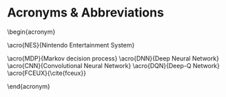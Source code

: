 # Acronyms & Abbreviations

\begin{acronym}

\acro{NES}{Nintendo Entertainment System}

\acro{MDP}{Markov decision process}
\acro{DNN}{Deep Neural Network}
\acro{CNN}{Convolutional Neural Network}
\acro{DQN}{Deep-Q Network}
\acro{FCEUX}{\cite{fceux}}

\end{acronym}
